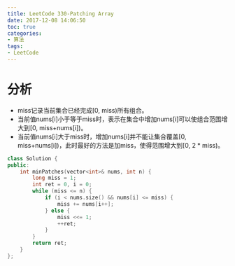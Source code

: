 ```yaml
---
title: LeetCode 330-Patching Array
date: 2017-12-08 14:06:50
toc: true
categories: 
- 算法
tags:
- LeetCode
---
```

# 分析
* miss记录当前集合已经完成[0, miss)所有组合。
* 当前值nums[i]小于等于miss时，表示在集合中增加nums[i]可以使组合范围增大到[0, miss+nums[i])。
* 当前值nums[i]大于miss时，增加nums[i]并不能让集合覆盖[0, miss+nums[i])，此时最好的方法是加miss，使得范围增大到[0, 2 * miss)。

```cpp
class Solution {
public:
    int minPatches(vector<int>& nums, int n) {
        long miss = 1;
        int ret = 0, i = 0;
        while (miss <= n) {
            if (i < nums.size() && nums[i] <= miss) {
                miss += nums[i++];
            } else {
                miss <<= 1;
                ++ret;
            }
        }
        return ret;
    }
};
```
